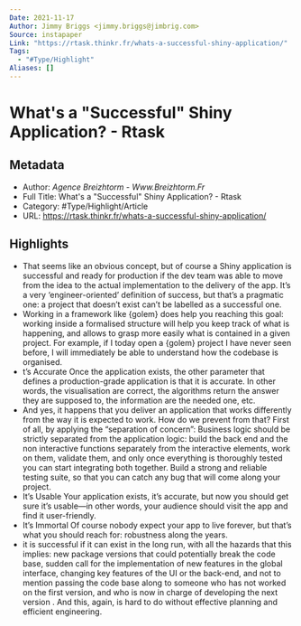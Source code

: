 ```yaml
---
Date: 2021-11-17
Author: Jimmy Briggs <jimmy.briggs@jimbrig.com>
Source: instapaper
Link: "https://rtask.thinkr.fr/whats-a-successful-shiny-application/"
Tags:
  - "#Type/Highlight"
Aliases: []
---
```


# What's a "Successful" Shiny Application? - Rtask

## Metadata

* Author: *Agence Breizhtorm - Www.Breizhtorm.Fr*
* Full Title: What's a "Successful" Shiny Application? - Rtask
* Category: #Type/Highlight/Article
* URL: https://rtask.thinkr.fr/whats-a-successful-shiny-application/

## Highlights

* That seems like an obvious concept, but of course a Shiny application is successful and ready for production if the dev team was able to move from the idea to the actual implementation to the delivery of the app. It’s a very ‘engineer-oriented’ definition of success, but that’s a pragmatic one: a project that doesn’t exist can’t be labelled as a successful one.
* Working in a framework like {golem} does help you reaching this goal: working inside a formalised structure will help you keep track of what is happening, and allows to grasp more easily what is contained in a given project. For example, if I today open a {golem} project I have never seen before, I will immediately be able to understand how the codebase is organised.
* t’s Accurate
  Once the application exists, the other parameter that defines a production-grade application is that it is accurate. In other words, the visualisation are correct, the algorithms return the answer they are supposed to, the information are the needed one, etc.
* And yes, it happens that you deliver an application that works differently from the way it is expected to work. How do we prevent from that? First of all, by applying the “separation of concern”:
  Business logic should be strictly separated from the application logic: build the back end and the non interactive functions separately from the interactive elements, work on them, validate them, and only once everything is thoroughly tested you can start integrating both together.
  Build a strong and reliable testing suite, so that you can catch any bug that will come along your project.
* It’s Usable
  Your application exists, it’s accurate, but now you should get sure it’s usable—in other words, your audience should visit the app and find it user-friendly.
* It’s Immortal
  Of course nobody expect your app to live forever, but that’s what you should reach for: robustness along the years.
* it is successful if it can exist in the long run, with all the hazards that this implies: new package versions that could potentially break the code base, sudden call for the implementation of new features in the global interface, changing key features of the UI or the back-end, and not to mention passing the code base along to someone who has not worked on the first version, and who is now in charge of developing the next version . And this, again, is hard to do without effective planning and efficient engineering.
